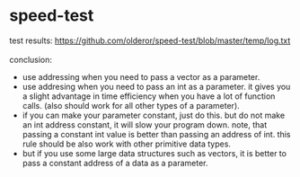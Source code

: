 # speed-test
test results: https://github.com/olderor/speed-test/blob/master/temp/log.txt </br></br>
conclusion:
- use addressing when you need to pass a vector as a parameter.
- use addresing when you need to pass an int as a parameter. it gives you a slight advantage in time efficiency when you have a lot of function calls. (also should work for all other types of a parameter).
- if you can make your parameter constant, just do this. but do not make an int address constant, it will slow your program down. note, that passing a constant int value is better than passing an address of int. this rule should be also work with other primitive data types.
- but if you use some large data structures such as vectors, it is better to pass a constant address of a data as a parameter.
